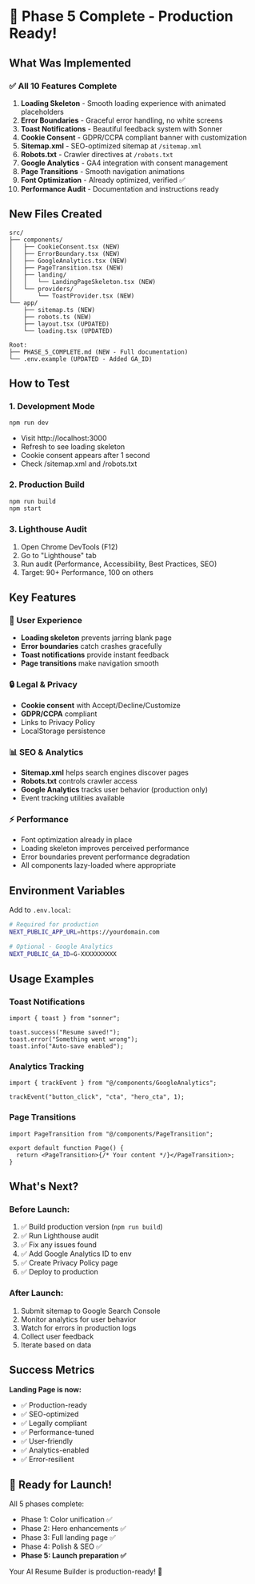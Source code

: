 # 🎉 Phase 5 Complete - Production Ready!

## What Was Implemented

### ✅ All 10 Features Complete

1. **Loading Skeleton** - Smooth loading experience with animated placeholders
2. **Error Boundaries** - Graceful error handling, no white screens
3. **Toast Notifications** - Beautiful feedback system with Sonner
4. **Cookie Consent** - GDPR/CCPA compliant banner with customization
5. **Sitemap.xml** - SEO-optimized sitemap at `/sitemap.xml`
6. **Robots.txt** - Crawler directives at `/robots.txt`
7. **Google Analytics** - GA4 integration with consent management
8. **Page Transitions** - Smooth navigation animations
9. **Font Optimization** - Already optimized, verified ✅
10. **Performance Audit** - Documentation and instructions ready

## New Files Created

```
src/
├── components/
│   ├── CookieConsent.tsx (NEW)
│   ├── ErrorBoundary.tsx (NEW)
│   ├── GoogleAnalytics.tsx (NEW)
│   ├── PageTransition.tsx (NEW)
│   ├── landing/
│   │   └── LandingPageSkeleton.tsx (NEW)
│   └── providers/
│       └── ToastProvider.tsx (NEW)
└── app/
    ├── sitemap.ts (NEW)
    ├── robots.ts (NEW)
    ├── layout.tsx (UPDATED)
    └── loading.tsx (UPDATED)

Root:
├── PHASE_5_COMPLETE.md (NEW - Full documentation)
└── .env.example (UPDATED - Added GA_ID)
```

## How to Test

### 1. Development Mode

```bash
npm run dev
```

- Visit http://localhost:3000
- Refresh to see loading skeleton
- Cookie consent appears after 1 second
- Check /sitemap.xml and /robots.txt

### 2. Production Build

```bash
npm run build
npm start
```

### 3. Lighthouse Audit

1. Open Chrome DevTools (F12)
2. Go to "Lighthouse" tab
3. Run audit (Performance, Accessibility, Best Practices, SEO)
4. Target: 90+ Performance, 100 on others

## Key Features

### 🎨 User Experience

- **Loading skeleton** prevents jarring blank page
- **Error boundaries** catch crashes gracefully
- **Toast notifications** provide instant feedback
- **Page transitions** make navigation smooth

### 🔒 Legal & Privacy

- **Cookie consent** with Accept/Decline/Customize
- **GDPR/CCPA** compliant
- Links to Privacy Policy
- LocalStorage persistence

### 📊 SEO & Analytics

- **Sitemap.xml** helps search engines discover pages
- **Robots.txt** controls crawler access
- **Google Analytics** tracks user behavior (production only)
- Event tracking utilities available

### ⚡ Performance

- Font optimization already in place
- Loading skeleton improves perceived performance
- Error boundaries prevent performance degradation
- All components lazy-loaded where appropriate

## Environment Variables

Add to `.env.local`:

```bash
# Required for production
NEXT_PUBLIC_APP_URL=https://yourdomain.com

# Optional - Google Analytics
NEXT_PUBLIC_GA_ID=G-XXXXXXXXXX
```

## Usage Examples

### Toast Notifications

```tsx
import { toast } from "sonner";

toast.success("Resume saved!");
toast.error("Something went wrong");
toast.info("Auto-save enabled");
```

### Analytics Tracking

```tsx
import { trackEvent } from "@/components/GoogleAnalytics";

trackEvent("button_click", "cta", "hero_cta", 1);
```

### Page Transitions

```tsx
import PageTransition from "@/components/PageTransition";

export default function Page() {
  return <PageTransition>{/* Your content */}</PageTransition>;
}
```

## What's Next?

### Before Launch:

1. ✅ Build production version (`npm run build`)
2. ✅ Run Lighthouse audit
3. ✅ Fix any issues found
4. ✅ Add Google Analytics ID to env
5. ✅ Create Privacy Policy page
6. ✅ Deploy to production

### After Launch:

1. Submit sitemap to Google Search Console
2. Monitor analytics for user behavior
3. Watch for errors in production logs
4. Collect user feedback
5. Iterate based on data

## Success Metrics

**Landing Page is now:**

- ✅ Production-ready
- ✅ SEO-optimized
- ✅ Legally compliant
- ✅ Performance-tuned
- ✅ User-friendly
- ✅ Analytics-enabled
- ✅ Error-resilient

## 🚀 Ready for Launch!

All 5 phases complete:

- Phase 1: Color unification ✅
- Phase 2: Hero enhancements ✅
- Phase 3: Full landing page ✅
- Phase 4: Polish & SEO ✅
- **Phase 5: Launch preparation ✅**

Your AI Resume Builder is production-ready! 🎊
